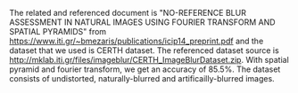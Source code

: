 The related and referenced document is "NO-REFERENCE BLUR ASSESSMENT IN NATURAL IMAGES USING FOURIER TRANSFORM AND SPATIAL PYRAMIDS" from https://www.iti.gr/~bmezaris/publications/icip14_preprint.pdf and the dataset that we used is CERTH dataset. The referenced dataset source is http://mklab.iti.gr/files/imageblur/CERTH_ImageBlurDataset.zip. With spatial pyramid and fourier transform, we get an accuracy of 85.5%. The dataset consists of undistorted, naturally-blurred and artificailly-blurred images.
